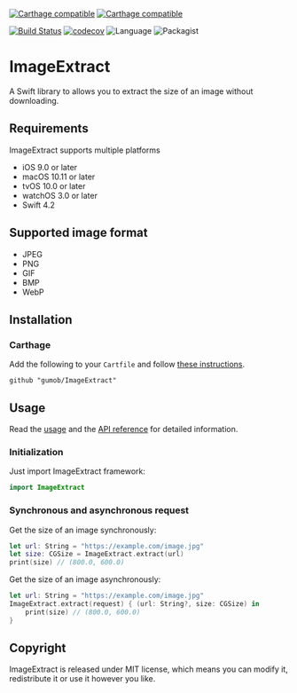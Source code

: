 [![Carthage compatible](https://img.shields.io/badge/Carthage-compatible-4BC51D.svg)](https://github.com/gumob/ImageExtract)
[![Carthage compatible](https://img.shields.io/badge/platform-ios%20|%20tvos%20|%20watchos%20|%20osx-lightgrey.svg)](https://github.com/gumob/ImageExtract)
<!--[![Version](http://img.shields.io/cocoapods/v/ImageExtract.svg)](http://cocoadocs.org/docsets/ImageExtract)-->
<!--[![Platform](http://img.shields.io/cocoapods/p/ImageExtract.svg)](http://cocoadocs.org/docsets/ImageExtract)-->
[![Build Status](https://travis-ci.com/gumob/ImageExtract.svg?branch=master)](https://travis-ci.com/gumob/ImageExtract)
[![codecov](https://codecov.io/gh/gumob/ImageExtract/branch/master/graph/badge.svg)](https://codecov.io/gh/gumob/ImageExtract)
![Language](https://img.shields.io/badge/Language-Swift%204.2-orange.svg)
![Packagist](https://img.shields.io/packagist/l/doctrine/orm.svg)

# ImageExtract
A Swift library to allows you to extract the size of an image without downloading.

## Requirements

ImageExtract supports multiple platforms
- iOS 9.0 or later
- macOS 10.11 or later
- tvOS 10.0 or later
- watchOS 3.0 or later
- Swift 4.2

## Supported image format

- JPEG
- PNG
- GIF
- BMP
- WebP

## Installation

### Carthage

Add the following to your `Cartfile` and follow [these instructions](https://github.com/Carthage/Carthage#adding-frameworks-to-an-application).

```
github "gumob/ImageExtract"
```
<!--
### CocoaPods

To integrate ImageExtract into your project, add the following to your `Podfile`.

```ruby
platform :ios, '9.3'
use_frameworks!

pod 'ImageExtract'
```
-->

## Usage

Read the [usage](https://gumob.github.io/ImageExtract/usage.html) and the [API reference](https://gumob.github.io/ImageExtract/Classes/ImageExtract.html) for detailed information.

### Initialization

Just import ImageExtract framework:
```swift
import ImageExtract
```

### Synchronous and asynchronous request

Get the size of an image synchronously:
```swift
let url: String = "https://example.com/image.jpg"
let size: CGSize = ImageExtract.extract(url)
print(size) // (800.0, 600.0)
```

Get the size of an image asynchronously:
```swift
let url: String = "https://example.com/image.jpg"
ImageExtract.extract(request) { (url: String?, size: CGSize) in
    print(size) // (800.0, 600.0)
}
```

## Copyright

ImageExtract is released under MIT license, which means you can modify it, redistribute it or use it however you like.
